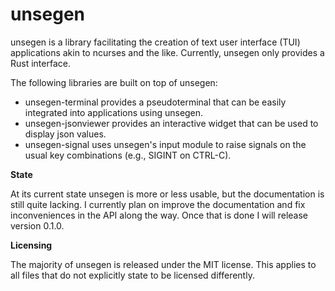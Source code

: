 unsegen
=======

unsegen is a library facilitating the creation of text user interface (TUI) applications akin to ncurses and the like.
Currently, unsegen only provides a Rust interface.

The following libraries are built on top of unsegen:

* unsegen-terminal provides a pseudoterminal that can be easily integrated into applications using unsegen.
* unsegen-jsonviewer provides an interactive widget that can be used to display json values.
* unsegen-signal uses unsegen's input module to raise signals on the usual key combinations (e.g., SIGINT on CTRL-C).

**State**

At its current state unsegen is more or less usable, but the documentation is still quite lacking.
I currently plan on improve the documentation and fix inconveniences in the API along the way.
Once that is done I will release version 0.1.0.

**Licensing**

The majority of unsegen is released under the MIT license. This applies to all files that do not explicitly state to be licensed differently.

